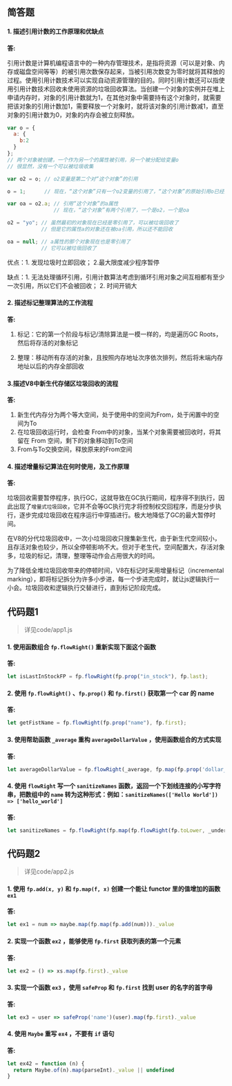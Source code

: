## 简答题

#### 1. 描述引用计数的工作原理和优缺点

**答:**

引用计数是计算机编程语言中的一种内存管理技术，是指将资源（可以是对象、内存或磁盘空间等等）的被引用次数保存起来，当被引用次数变为零时就将其释放的过程。使用引用计数技术可以实现自动资源管理的目的。同时引用计数还可以指使用引用计数技术回收未使用资源的垃圾回收算法。当创建一个对象的实例并在堆上申请内存时，对象的引用计数就为1，在其他对象中需要持有这个对象时，就需要把该对象的引用计数加1，需要释放一个对象时，就将该对象的引用计数减1，直至对象的引用计数为0，对象的内存会被立刻释放。

```js
var o = { 
  a: {
    b:2
  }
}; 
// 两个对象被创建，一个作为另一个的属性被引用，另一个被分配给变量o
// 很显然，没有一个可以被垃圾收集

var o2 = o; // o2变量是第二个对“这个对象”的引用

o = 1;      // 现在，“这个对象”只有一个o2变量的引用了，“这个对象”的原始引用o已经没有

var oa = o2.a; // 引用“这个对象”的a属性
               // 现在，“这个对象”有两个引用了，一个是o2，一个是oa

o2 = "yo"; // 虽然最初的对象现在已经是零引用了，可以被垃圾回收了
           // 但是它的属性a的对象还在被oa引用，所以还不能回收

oa = null; // a属性的那个对象现在也是零引用了
           // 它可以被垃圾回收了
```

优点：1. 发现垃圾时立即回收； 2.最大限度减少程序暂停

缺点：1. 无法处理循环引用，引用计数算法考虑到循环引用对象之间互相都有至少一次引用，所以它们不会被回收； 2. 时间开销大



#### 2. 描述标记整理算法的工作流程

**答:**

1. 标记：它的第一个阶段与标记/清除算法是一模一样的，均是遍历GC Roots，然后将存活的对象标记

2. 整理：移动所有存活的对象，且按照内存地址次序依次排列，然后将末端内存地址以后的内存全部回收

      

#### 3.描述V8中新生代存储区垃圾回收的流程

**答:**

1. 新生代内存分为两个等大空间，处于使用中的空间为From，处于闲置中的空间为To
2. 在垃圾回收运行时，会检查 From中的对象，当某个对象需要被回收时，将其留在 From 空间，剩下的对象移动到To空间
3. From与To交换空间，释放原来的From空间



#### 4. 描述增量标记算法在何时使用，及工作原理

**答:**

垃圾回收需要暂停程序，执行GC，这就导致在GC执行期间，程序得不到执行，因此出现了`增量式垃圾回收`，它并不会等GC执行完才将控制权交回程序，而是分步执行，逐步完成垃圾回收在程序运行中穿插进行。极大地降低了GC的最大暂停时间。

在V8的分代垃圾回收中，一次小垃圾回收只搜集新生代，由于新生代空间较小，且存活对象也较少，所以全停顿影响不大。但对于老生代，空间配置大，存活对象多，垃圾的标记，清理，整理等动作会占用很大的时间。

为了降低全堆垃圾回收带来的停顿时间，V8在标记时采用增量标记（incremental marking），即将标记拆分为许多小步进，每一个步进完成时，就让js逻辑执行一小会。垃圾回收和逻辑执行交替进行，直到标记阶段完成。



## 代码题1

> 详见code/app1.js

#### 1. 使用函数组合 `fp.flowRight()` 重新实现下面这个函数

**答:**

````js
let isLastInStockFP = fp.flowRight(fp.prop("in_stock"), fp.last);
````



#### 2. 使用 `fp.flowRight()` 、`fp.prop()` 和 `fp.first()` 获取第一个 car 的 name

**答:**

````js
let getFistName = fp.flowRight(fp.prop("name"), fp.first);
````



#### 3. 使用帮助函数 `_average` 重构 `averageDollarValue` ，使用函数组合的方式实现

**答:**

````js
let averageDollarValue = fp.flowRight(_average, fp.map(fp.prop('dollar_value')));
````



#### 4. 使用 `flowRight` 写一个 `sanitizeNames` 函数，返回一个下划线连接的小写字符串，把数组中的 `name` 转为这种形式：例如：`sanitizeNames(['Hello World']) => ['hello_world']`

**答:**

````js
let sanitizeNames = fp.flowRight(fp.map(fp.flowRight(fp.toLower, _underscore)))
````



## 代码题2

> 详见code/app2.js

#### 1. 使用 `fp.add(x, y)` 和 `fp.map(f, x)` 创建一个能让 functor 里的值增加的函数 `ex1`

**答:**

````js
let ex1 = num => maybe.map(fp.map(fp.add(num)))._value
````



#### 2. 实现一个函数 `ex2` ，能够使用 `fp.first` 获取列表的第一个元素

**答:**

````js
let ex2 = () => xs.map(fp.first)._value
````



#### 3. 实现一个函数 `ex3` ，使用 `safeProp` 和 `fp.first` 找到 user 的名字的首字母

**答:**

````js
let ex3 = user => safeProp('name')(user).map(fp.first)._value
````



#### 4. 使用 `Maybe` 重写 `ex4` ，不要有 `if` 语句

**答:**

````js
let ex42 = function (n) {
  return Maybe.of(n).map(parseInt)._value || undefined
}
````

